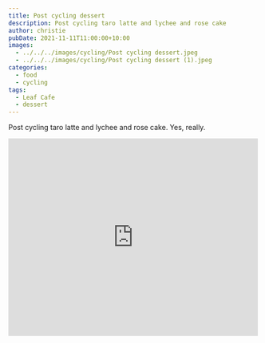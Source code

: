 ```yaml
---
title: Post cycling dessert
description: Post cycling taro latte and lychee and rose cake
author: christie
pubDate: 2021-11-11T11:00:00+10:00
images:
  - ../../../images/cycling/Post cycling dessert.jpeg
  - ../../../images/cycling/Post cycling dessert (1).jpeg
categories:
  - food
  - cycling
tags:
  - Leaf Cafe
  - dessert
---
```


Post cycling taro latte and lychee and rose cake. Yes, really.

<iframe src="https://www.facebook.com/plugins/post.php?href=https%3A%2F%2Fwww.facebook.com%2Fchris1.tham%2Fposts%2Fpfbid02Lca37DDpQ3e3mEbGXYULfGrBSBTofhNYkoMxXSMkbu4S6skyMuvcEpvG9nUK51PRl&show_text=true&width=500" width="500" height="396" style="border:none;overflow:hidden" scrolling="no" frameborder="0" allowfullscreen="true" allow="autoplay; clipboard-write; encrypted-media; picture-in-picture; web-share"></iframe>
